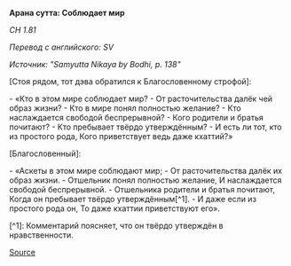 **Арана сутта: Соблюдает мир**

_СН 1\.81_

_Перевод с английского: SV_

_Источник: "Samyutta Nikaya by Bodhi, p\. 138"_

\[Стоя рядом, тот дэва обратился к Благословенному строфой\]:

\- «Кто в этом мире соблюдает мир? 
\- От расточительства далёк чей образ жизни? 
\- Кто в мире понял полностью желание? 
\- Кто наслаждается свободой беспрерывной? 
\- Кого родители и братья почитают? 
\- Кто пребывает твёрдо утверждённым? 
\- И есть ли тот, кто из простого рода, Кого приветствует ведь даже кхаттий?»

\[Благословенный\]:

\- «Аскеты в этом мире соблюдают мир; 
\- От расточительства далёк их образ жизни\. 
\- Отшельник понял полностью желание, И наслаждается свободой беспрерывной\. 
\- Отшельника родители и братья почитают, Когда он пребывает твёрдо утверждённым\[^1\]\.
\- И даже если из простого рода он, То даже кхаттии приветствуют его»\.

\[^1\]: Комментарий поясняет, что он твёрдо утверждён в нравственности\.

[Source](https://www\.theravada\.ru/Teaching/Canon/Suttanta/Texts/sn1_81\-arana\-sutta\-sv\.htm)